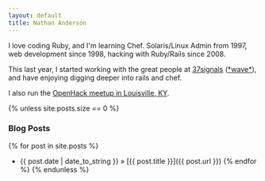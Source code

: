 ```yaml
---
layout: default
title: Nathan Anderson
---
```


I love coding Ruby, and I'm learning Chef.  Solaris/Linux Admin from 1997, web development since 1998, hacking with Ruby/Rails since 2008.

This last year, I started working with the great people at [37signals](http://37signals.com/) ([\*wave\*](http://37signals.com/svn/writers/nathan)), and have enjoying digging deeper into rails and chef.

I also run the [OpenHack meetup in Louisville, KY](http://openhack.github.io/louisville/).

{% unless site.posts.size == 0 %}
### Blog Posts
{% for post in site.posts %}
 * <span>{{ post.date | date_to_string }}</span> &raquo; [{{ post.title }}]({{ post.url }}) {% endfor %}
 {% endunless %}
